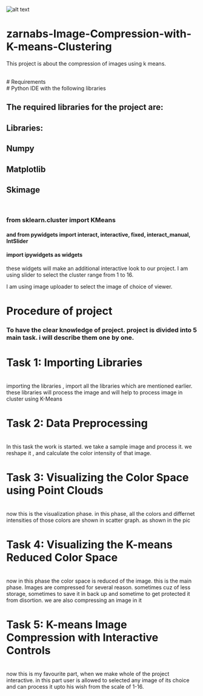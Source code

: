 ![alt text](https://https://d3njjcbhbojbot.cloudfront.net/api/utilities/v1/imageproxy/https://d15cw65ipctsrr.cloudfront.net/0a/728ea3e8ab43b2b2be7c926d1e385d/img-7a5bdf17-8e25-480b-a13c-f5fa7e722ec2-a2a3268a-11bb-4511-9268-a4b4ae74e212-TvmJPbfa-20200313095917.jpg?auto=format%2Ccompress&dpr=1&w=552&h=414&fit=crop.jpg)
# zarnabs-Image-Compression-with-K-means-Clustering
This project is about the compression of images using k means. 

<br>
# Requirements 
<br>
# Python IDE with the following libraries

## The required libraries for the project are: 
## Libraries:
## Numpy 
## Matplotlib 
## Skimage

<br> 

### from sklearn.cluster import KMeans
#### and from pywidgets import interact, interactive, fixed, interact_manual, IntSlider
#### import ipywidgets as widgets

these widgets will make an additional interactive look to our project.
I am using slider to select the cluster range from 1 to 16.

I am using image uploader to select the image of choice of viewer.

# Procedure of project

### To have the clear knowledge of project. project is divided into 5 main task. i will describe them one by one. 

# Task 1: Importing Libraries
<br>
importing the libraries , import all the libraries which are mentioned earlier. these libraries will process the image and will help to process image in cluster using K-Means

# Task 2: Data Preprocessing
<br>
 In this task the work is started. we take a sample image and process it. we reshape it , and calculate the color intensity of that image.

# Task 3: Visualizing the Color Space using Point Clouds
<br>
 now this is the visualization phase. in this phase, all the colors and differnet intensities of those colors are shown in scatter graph. as shown in the pic

# Task 4: Visualizing the K-means Reduced Color Space
<br> 
 now in this phase the color space is reduced of the image. this is the main phase. Images are compressed for several reason. sometimes cuz of less storage, sometimes to save it in back up and sometime to get protected it from disortion. we are also compressing an image in it

# Task 5: K-means Image Compression with Interactive Controls
<br>
 now this is my favourite part, when we make whole of the project interactive. in this part user is allowed to selected any image of its choice and can process it upto his wish from the scale of 1-16. 




